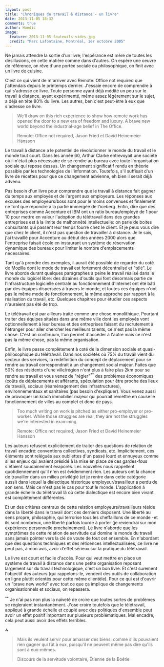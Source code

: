 ```yaml
---
layout: post
title: "Chroniques de travail à distance - un livre"
date: 2013-11-05 18:32
comments: true
author: Hoedic
image:
  feature: 2013-11-05-fauteuils-vides.jpg
  credit: "Parc Lafontaine, Montréal, 1er octobre 2005"
---
```


Ne jamais attendre la sortie d'un livre; l'espérance est mère de toutes les désillusions, en cette matière comme dans d'autres. On espère une oeuvre de référence, on rêve d'une portée sociale ou philosophique, on finit avec un livre de cuisine.

C'est ce qui vient de m'arriver avec Remote: Office not required que j'attendais depuis le printemps dernier. J'essaie encore de comprendre à qui s'adresse ce livre. Toute personne ayant déjà médité un peu sur le travail à distance, ayant expérimenté, même assez légèrement sur le sujet, a déjà en tête 80% du livre. Les autres, ben c'est peut-être à eux que s'adresse ce livre.

> We'll draw on this rich experience to show how remote work has opened the door to a new era of freedom and luxury. A brave new world beyond the industrial-age belief in The Office.
> <div class="attrib">Remote: Office not required, Jason Fried et David Heinemeier Hansson</div>

Le travail à distance a le potentiel de révolutionner le monde du travail et le monde tout court. Dans les année 60, Arthur Clarke entrevoyait une société où il n'était plus nécessaire de se rendre au bureau avec toute l'organisation sociale qui repose dessus. Un changement significatif rendu en théorie possible par les technologies de l'information. Toutefois, s'il suffisait d'un livre de récettes pour que ce changement advienne, eh bien il serait déjà advenu.

Pas besoin d'un livre pour comprendre que le travail à distance fait gagner du temps aux employés et de l'argent aux employeurs. Les réponses aux excuses des employeurs/boss sont pour le moins convenues et finalement ne font que répondre à la partie immergée de l'iceberg. Enfin, dire que des entreprises comme Accenture et IBM ont un ratio bureau/employé de 1 pour 10 pour mettre en valeur l'adoption du télétravail dans des grandes entreprises est à la limite de malhonnêté intellectuelle: on parle de boites consultants qui passent leur temps fourré chez le client. Et je peux vous dire que chez le client, il n'est pas question de travailler à distance. Je le sais, j'ai travaillé pour Accenture au début des années 2000 alors que l'entreprise faisait école en instaurant un système de réservation dynamique des bureaux pour limiter le nombre d'emplacements nécessaires.

Tant qu'à prendre des exemples, il aurait été possible de regarder du coté de Mozilla dont le mode de travail est fortement décentralisé et "télé". Le livre aborde durant quelques paragraphes à peine le travail réalisé dans le monde du logiciel libre: des dizaines d'outils qui font désormais partie de l'infrastructure logicielle centrale au fonctionnement d'Internet ont été bâti par des équipes dispersées à travers le monde, et toutes ces équipes n'ont pas le même mode de fonctionnement, la même approche par rapport à la réalisation du travail, etc. Quelques chapitres pour étudier ces aspects n'auraient pas été de trop.

Le télétravail est par ailleurs traité comme une chose monolithique. Pourtant traiter des équipes situées dans une même ville dont les employés vont optionnellement à leur bureau et des entreprises faisant du recrutement à l'étranger pour aller chercher les meilleurs talents, ce n'est pas la même chose. C'est un continuum, l'un permet d'accéder à l'autre mais ce n'est pas la même chose, pas la même organisation.

Enfin, le livre passe complètement à coté de la dimension sociale et quasi-philosophique du télétravail. Dans nos sociétés où 75% du travail vient du secteur des services, la redéfinition du concept de déplacement pour se rendre au travail correspondrait à un changement social majeur. Faites que 50% des résidents d'une ville/région n'ont plus à faire plus 2km pour se rendre au travail et vous venez de "régler"<sup>**</sup> des problèmes économiques (coûts de déplacements et afférants, spéculation pour être proche des lieux de travail), sociaux (réaménagement des infrastructures), environnementaux et sanitaires (pas besoin d'expliquer). Vous venez aussi de provoquer un krach immobilier majeur qui pourrait remettre en cause le fonctionnement de villes au complet et donc de pays.

> Too much writing on work is pitched as either pro-employer or pro-worker. While those struggles are real, they are not the struggles we're interested in examining.
> <div class="attrib">Remote: Office not required, Jason Fried et David Heinemeier Hansson</div>

Les auteurs refusent explicitement de traiter des questions de relation de travail encadré: conventions collectives, syndicats, etc. Implicitement, ces éléments sont relégués aux oubliettes d'un passé lourd et ennuyeux comme si les enjeux qui avaient présidé à la mise en place de ces gardes-fous s'étaient soudainement évaporés. Les nouvelles nous rappellent quotidiennement qu'il n'en est évidemment rien. Les auteurs ont la chance de travailler dans un milieu privilégié (et je rentre dans cette catégorie aussi) dans lequel la dialectique historique employeur/travailleur a perdu de son sens. Mais ce n'est pas le cas pour tout le monde. L'application à grande échelle du télétravail là où cette dialectique est encore bien vivant est complètement différentes. 

Et un des critères centraux de cette relation employeurs/travailleurs réside dans la liberté dans le travail dont ces derniers disposent. Une liberté au sens propre, philosophie, qui terrorise tous les cheffaillons de ce monde -et ils sont nombreux, une liberté parfois lourde à porter (je reviendrai sur mon expérience personnelle prochainement). Le livre n'aborde que les symptômes de cette relation de servitude qui domine le monde du travail sans jamais pointer vers la clé de voute de tout cet ensemble. En n'abordant que des questions techniques et des réticences intellectualisées, ce livre ne peut pas, à mon avis, avoir d'effet sérieux sur la pratique du télétravail.

Le livre est court et facile d'accès. Pour qui veut mettre en place un système de travail à distance dans une petite organisation reposant largement sur du travail technologique, c'est un bon livre. Et c'est surement l'objectif des auteurs (qui rappelons-le, vendent des outils de collaboration en ligne plutôt orientés pour cette même clientèle). Pour ce qui est d'ouvrir un "brave new world" avec tout ce que ça implique de changements organisationnels et sociaux, on repassera.


<sup>**</sup> Je n'ai pas non plus la naïveté de croire que toutes sortes de problèmes se régleraient instantanément. J'ose croire toutefois que le télétravail, appliqué à grande échelle et couplé avec des politiques d'ensemble peut avoir un effet positif important sur plusieurs problématiques. Mal encadré, cela peut aussi avoir des effets terribles.

⁂

> Mais ils veulent servir pour amasser des biens: comme s'ils pouvaient rien gagner qui fût à eux, puisqu'il ne peuvent même pas dire qu'ils sont à eux-mêmes.
> <div class="attrib">Discours de la servitude volontaire, Étienne de la Boétie</div>

